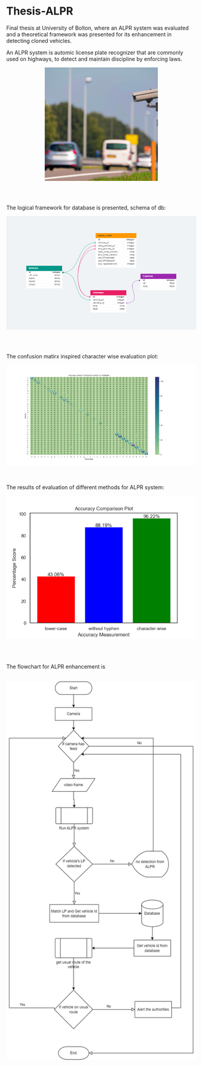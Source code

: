 # Thesis-ALPR
Final thesis at University of Bolton, where an ALPR system was evaluated and a theoretical framework was presented for its enhancement in detecting cloned vehicles.
<br>

An ALPR system is automic license plate recognizer that are commonly used on highways, to detect and maintain discipline by enforcing laws.
<br>
<p align="center">
<a href="url"><img src="ALPR.jpg" align="center" height="300" width="300" ></a>
</p>
  <br>
</br>

The logical framework for database is presented, schema of db:
</br>
<p align="center">
<a href="url"><img src="DB_vehicle_identification.png" align="center" height="300" width="540" ></a>
</p>
<br>
</br>



The confusion matirx inspired character wise evaluation plot:
</br>
<p align="center">
  <a href="url"><img src="accuracy_matrix.png" align="center" ></a>
</p>
</br>

</br>
The results of evaluation of different methods for ALPR system:
<p align="center">
  <img src="https://github.com/nauman-akram/Thesis-ALPR/blob/main/comparison%20plot.png" />
</p>
</br>

</br>

The flowchart for ALPR enhancement is 
</br>
</br>
<p align="center">
<a href="url"><img src="project_flowchart.png" align="center" height="1000" width="600" ></a>
</p>

